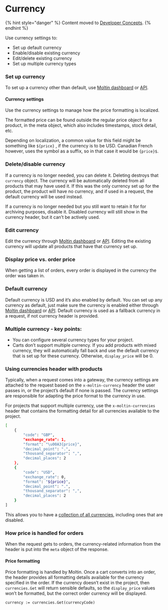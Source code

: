 # Currency

{% hint style="danger" %}
Content moved to [Developer Concepts](https://www.moltin.com/developer/concepts/currency).
{% endhint %}

Use currency settings to:

* Set up default currency
* Enable/disable existing currency
* Edit/delete existing currency
* Set up multiple currency types

### Set up currency

To set up a currency other than default, use [Moltin dashboard](https://dashboard.moltin.com/) or [API](https://docs.moltin.com/advanced/currencies).

#### Currency settings

Use the currency settings to manage how the price formatting is localized.

The formatted price can be found outside the regular price object for a product, in the meta object, which also includes timestamps, stock detail, etc.

Depending on localization, a common value for this field might be something like `${price}` , if the currency is to be USD. Canadian French however, uses the symbol as a suffix, so in that case it would be `{price}$`.

### Delete/disable currency

If a currency is no longer needed, you can delete it. Deleting destroys that `currency` object. The currency will be automatically deleted from all products that may have used it. If this was the only currency set up for the product, the product will have no currency, and if used in a request, the default currency will be used instead.

If a currency is no longer needed but you still want to retain it for for archiving purposes, disable it. Disabled currency will still show in the currency header, but it can’t be actively used.

### Edit currency

Edit the currency through [Moltin dashboard](https://dashboard.moltin.com/) or [API](https://docs.moltin.com/advanced/currencies). Editing the existing currency will update all products that have that currency set up.

### Display price vs. order price

When getting a list of orders, every order is displayed in the currency the order was taken in.

### Default currency

Default currency is USD and it’s also enabled by default. You can set up any currency as default, just make sure the currency is enabled either through [Moltin dashboard](https://dashboard.moltin.com/) or [API](https://docs.moltin.com/advanced/currencies). Default currency is used as a fallback currency in a request, if not currency header is provided.

### Multiple currency - key points:

* You can configure several currency types for your project.
* Carts don’t support multiple currency. If you add products with mixed currency, they will automatically fall back and use the default currency that is set up for these currency. Otherwise, `display_price` will be 0.

### Using currencies header with products

Typically, when a request comes into a gateway, the currency settings are attached to the request based on the `x-moltin-currency` header the user passes in, or the project’s default if none is passed. The currency settings are responsible for adapting the price format to the currency in use.

For projects that support multiple currency, use the `x-moltin-currencies` header that contains the formatting detail for all currencies available to the project.

```bash
[
    {
        "code": "GBP",
        "exchange_rate": 1,
        "format": "\u00A3{price}",
        "decimal_point": ".",
        "thousand_separator": ",",
        "decimal_places": 2
    },
    {
        "code": "USD",
        "exchange_rate": 0,
        "format": "${price}",
        "decimal_point": ".",
        "thousand_separator": ",",
        "decimal_places": 2
    }
]

```

This allows you to have a [collection of all currencies](https://docs.moltin.com/advanced/currencies), including ones that are disabled.

### How price is handled for orders

When the request gets to orders, the currency-related information from the header is put into the `meta` object of the response.

#### Price formatting

Price formatting is handled by Moltin. Once a cart converts into an order, the header provides all formatting details available for the currency specified in the order. If the currency doesn’t exist in the project, then `currencies.Get` will return sensible defaults, so the `display_price` values won’t be formatted, but the correct order currency will be displayed.

```
currency := currencies.Get(currencyCode)
```

###  

